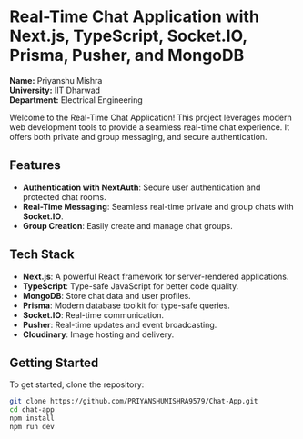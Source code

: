 # Real-Time Chat Application with Next.js, TypeScript, Socket.IO, Prisma, Pusher, and MongoDB

**Name:** Priyanshu Mishra  
**University:** IIT Dharwad  
**Department:** Electrical Engineering

Welcome to the Real-Time Chat Application! This project leverages modern web development tools to provide a seamless real-time chat experience. It offers both private and group messaging, and secure authentication.

## Features

- **Authentication with NextAuth**: Secure user authentication and protected chat rooms.
- **Real-Time Messaging**: Seamless real-time private and group chats with **Socket.IO**.
- **Group Creation**: Easily create and manage chat groups.

## Tech Stack

- **Next.js**: A powerful React framework for server-rendered applications.
- **TypeScript**: Type-safe JavaScript for better code quality.
- **MongoDB**: Store chat data and user profiles.
- **Prisma**: Modern database toolkit for type-safe queries.
- **Socket.IO**: Real-time communication.
- **Pusher**: Real-time updates and event broadcasting.
- **Cloudinary**: Image hosting and delivery.

## Getting Started

To get started, clone the repository:

```bash
git clone https://github.com/PRIYANSHUMISHRA9579/Chat-App.git
cd chat-app
npm install
npm run dev
